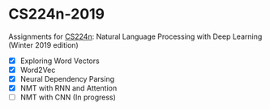 # CS224n-2019

Assignments for [CS224n](http://web.stanford.edu/class/cs224n/): Natural Language Processing with Deep Learning 
(Winter 2019 edition)


- [x] Exploring Word Vectors
- [x] Word2Vec
- [x] Neural Dependency Parsing
- [x] NMT with RNN and Attention
- [ ] NMT with CNN (In progress)
